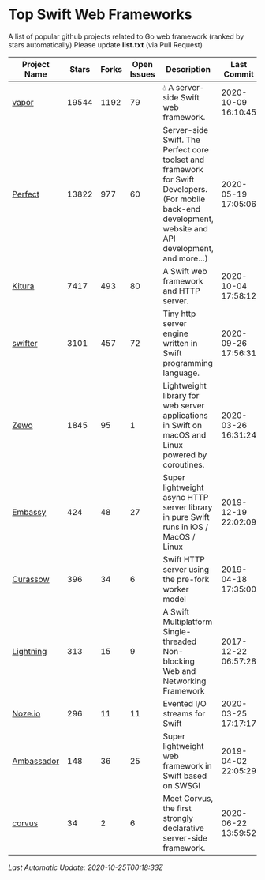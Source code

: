 # Top Swift Web Frameworks
A list of popular github projects related to Go web framework (ranked by stars automatically)
Please update **list.txt** (via Pull Request)

| Project Name | Stars | Forks | Open Issues | Description | Last Commit |
| ------------ | ----- | ----- | ----------- | ----------- | ----------- |
| [vapor](https://github.com/vapor/vapor) | 19544 | 1192 | 79 | 💧 A server-side Swift web framework. | 2020-10-09 16:10:45 |
| [Perfect](https://github.com/PerfectlySoft/Perfect) | 13822 | 977 | 60 | Server-side Swift. The Perfect core toolset and framework for Swift Developers. (For mobile back-end development, website and API development, and more…) | 2020-05-19 17:05:06 |
| [Kitura](https://github.com/Kitura/Kitura) | 7417 | 493 | 80 | A Swift web framework and HTTP server. | 2020-10-04 17:58:12 |
| [swifter](https://github.com/httpswift/swifter) | 3101 | 457 | 72 | Tiny http server engine written in Swift programming language. | 2020-09-26 17:56:31 |
| [Zewo](https://github.com/Zewo/Zewo) | 1845 | 95 | 1 | Lightweight library for web server applications in Swift on macOS and Linux powered by coroutines. | 2020-03-26 16:31:24 |
| [Embassy](https://github.com/envoy/Embassy) | 424 | 48 | 27 | Super lightweight async HTTP server library in pure Swift runs in iOS / MacOS / Linux | 2019-12-19 22:02:09 |
| [Curassow](https://github.com/kylef-archive/Curassow) | 396 | 34 | 6 | Swift HTTP server using the pre-fork worker model | 2019-04-18 17:35:00 |
| [Lightning](https://github.com/skylab-inc/Lightning) | 313 | 15 | 9 | A Swift Multiplatform Single-threaded Non-blocking Web and Networking Framework | 2017-12-22 06:57:28 |
| [Noze.io](https://github.com/NozeIO/Noze.io) | 296 | 11 | 11 | Evented I/O streams for Swift | 2020-03-25 17:17:17 |
| [Ambassador](https://github.com/envoy/Ambassador) | 148 | 36 | 25 | Super lightweight web framework in Swift based on SWSGI | 2019-04-02 22:05:29 |
| [corvus](https://github.com/Apodini/corvus) | 34 | 2 | 6 | Meet Corvus, the first strongly declarative server-side framework. | 2020-06-22 13:59:52 |

*Last Automatic Update: 2020-10-25T00:18:33Z*